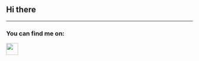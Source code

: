 ## Hi there 
--------------------------------------------------------------------------------------------------------------------------------------------------------------------
### You can find me on:
<a href="https://www.linkedin.com/in/paweł-sławuta-64709219a/"><img src="https://cdn-icons-png.flaticon.com/512/174/174857.png" width="32" height="32" /></a>


